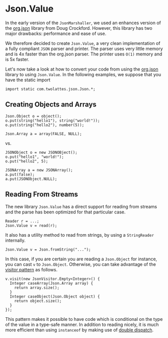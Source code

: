 # Json.Value #

In the early version of the `JsonMarshaller`, we used an enhances version of the [org.json](http://www.json.org) library from Doug Crockford. However, this library has two major drawbacks: performance and ease of use.

We therefore decided to create `Json.Value`, a very clean implementation of a fully compliant `JSON` parser and printer. The parser uses very little memory and is 4x faster than the org.json parser. The printer uses `O(1)` memory and is 5x faster.

Let's now take a look at how to convert your code from using the [org.json](http://www.json.org) library to using `Json.Value`. In the following examples, we suppose that you have the static import

```
import static com.twolattes.json.Json.*;
```


## Creating Objects and Arrays ##

```
Json.Object o = object();
o.put(string("hello1"), string("world!"));
o.put(string("hello2"), number(5));

Json.Array a = array(FALSE, NULL);
```

vs.

```
JSONObject o = new JSONOBject();
o.put("hello1", "world!");
o.put("hello2", 5);

JSONArray a = new JSONArray();
a.put(false);
a.put(JSONObject.NULL);
```

## Reading From Streams ##

The new library `Json.Value` has a direct support for reading from streams and the parse has been optimized for that particular case.

```
Reader r = ...;
Json.Value v = read(r);
```

It also has a utility method to read from strings, by using a `StringReader` internally.

```
Json.Value v = Json.fromString("...");
```

In this case, if you are certain you are reading a `Json.Object` for instance, you can cast `v` to `Json.Object`. Otherwise, you can take advantage of the [visitor pattern](http://en.wikipedia.org/wiki/Visitor_pattern) as follows.

```
v.visit(new JsonVisitor.Empty<Integer>() {
  Integer caseArray(Json.Array array) {
    return array.size();
  }
  Integer caseObject(Json.Object object) {
    return object.size();
  }
});
```

This pattern makes it possible to have code which is conditional on the type of the value in a type-safe manner. In addition to reading nicely, it is much more efficient than using `instanceof` by making use of [double dispatch](http://en.wikipedia.org/wiki/Double_dispatch).